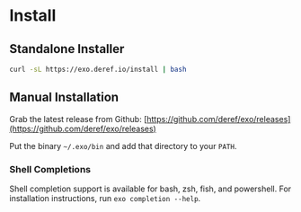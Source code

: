 # Install

## Standalone Installer

```bash
curl -sL https://exo.deref.io/install | bash
```

## Manual Installation

Grab the latest release from Github: [https://github.com/deref/exo/releases](https://github.com/deref/exo/releases)

Put the binary `~/.exo/bin` and add that directory to your `PATH`.

### Shell Completions

Shell completion support is available for bash, zsh, fish, and powershell. For installation instructions, run `exo completion --help`.

